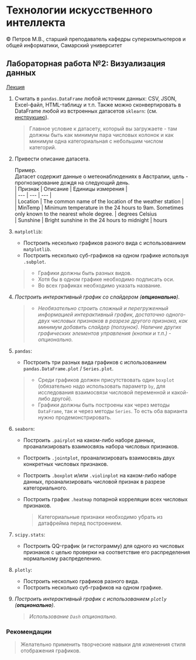 # Технологии искусственного интеллекта

© Петров М.В., старший преподаватель кафедры суперкомпьютеров и общей информатики, Самарский университет

## Лабораторная работа №2: Визуализация данных

[Лекция](../lectures/lecture_2/lecture_2.ipynb)

1. Считать в `pandas.DataFrame` любой источник данных: CSV, JSON, Excel-файл, HTML-таблицу и т.п.
Также можно сконвертировать в DataFrame любой из встроенных датасетов `sklearn`: (см. [инструкцию](https://stackoverflow.com/questions/38105539/how-to-convert-a-scikit-learn-dataset-to-a-pandas-dataset)).  
   > Главное условие к датасету, который вы загружаете - там должны быть как минимум пара числовых колонок и как минимум одна категориальная с небольшим числом категорий.

2. Привести описание датасета.  

   Пример.  
   Датасет содержит данные о метеонаблюдениях в Австралии, цель - прогнозирование дождя на следующий день.  
   | Признак | Описание | Единицы измерения |  
   | --- | --- | --- |  
   | Location | The common name of the location of the weather station |  
   | MinTemp | Minimum temperature in the 24 hours to 9am. Sometimes only known to the nearest whole degree. | degrees Celsius  
   | Sunshine | Bright sunshine in the 24 hours to midnight | hours

3. `matplotlib`:  
   - Построить несколько графиков разного вида с использованием `matplotlib`.  
   - Построить несколько суб-графиков на одном графике используя `.subplot`.
   
   > - Графики должны быть разных видов.  
   > - Хотя бы в одном графике необходимо подписать оси.  
   > - Во всех графиках необходимо указать название.

4. *Построить интерактивный график со слайдером (**опционально**).*
   > - *Необязательно строить сложный и перегруженный информацией интерактивный график, достаточно одного-двух числовых признаков в разрезе другого признака, как минимум добавить слайдер (ползунок). Наличие других графических элементов управления (кнопки и т.п.) - опционально.*

5. `pandas`:  
   - Построить три разных вида графиков с использованием `pandas.DataFrame.plot` / `Series.plot`.  
   
   > - Среди графиков должен присутствовать один `boxplot` (обязательно надо использовать параметр `by`, для исследования взаимосвязи числовой переменной и какой-либо другой).  
   > - Графики должны быть построены как через методы `DataFrame`, так и через методы `Series`. То есть оба варианта нужно продемонстрировать.  

6. `seaborn`:  
   - Построить `.pairplot` на каком-либо наборе данных, проанализировать взаимосвязь набора числовых признаков.  
   - Построить `.jointplot`, проанализировать взаимосвязь двух конкретных числовых признаков.  
   - Построить `.boxplot` и/или `.violinplot` на каком-либо наборе данных, проанализировать числовой признак в разрезе категориального.  
   - Построить график `.heatmap` попарной корреляции всех числовых признаков.  
   
     > Категориальные признаки необходимо убрать из датафрейма перед построением.  

7. `scipy.stats`:  
   - Построить QQ-график (и гистограмму) для одного из числовых признаков с целью проверки на соответствие его распределения нормальному распределению.  

8. `plotly`:  
   - Построить несколько графиков разного вида.  
   - Построить несколько суб-графиков на одном графике.  

9. *Построить интерактивный график с использованием `plotly` (**опционально**)*.  
   
     > *Использование `Dash` опционально.*

### Рекомендации

> Желательно применить творческие навыки для изменения стиля отображения графиков.